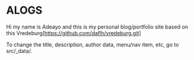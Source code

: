 # ALOGS
Hi my name is Adeayo and this is my personal blog/portfolio site based on this Vredeburg[https://github.com/daflh/vredeburg.git]


To change the title, description, author data, menu/nav item, etc, go to src/_data/.

